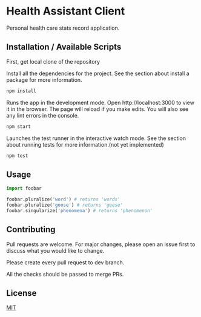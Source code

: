# Health Assistant Client

Personal health care stats record application.

## Installation / Available Scripts

First, get local clone of the repository

Install all the dependencies for the project. See the section about install a package for more information.
```bash
npm install
```

Runs the app in the development mode. Open http://localhost:3000 to view it in the browser. The page will reload if you make edits. You will also see any lint errors in the console.
```bash
npm start
```
Launches the test runner in the interactive watch mode. See the section about running tests for more information.(not yet implemented)
```bash
npm test
```

## Usage

```python
import foobar

foobar.pluralize('word') # returns 'words'
foobar.pluralize('goose') # returns 'geese'
foobar.singularize('phenomena') # returns 'phenomenon'
```

## Contributing
Pull requests are welcome. For major changes, please open an issue first to discuss what you would like to change.

Please create every pull request to dev branch.

All the checks should be passed to merge PRs.

## License
[MIT](https://choosealicense.com/licenses/mit/)